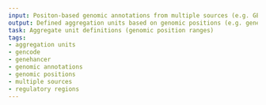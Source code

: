 ```yaml
---
input: Positon-based genomic annotations from multiple sources (e.g. GENCODE, GeneHancer)
output: Defined aggregation units based on genomic positions (e.g. genes, regulatory regions, etc.)
task: Aggregate unit definitions (genomic position ranges)
tags:
- aggregation units
- gencode
- genehancer
- genomic annotations
- genomic positions
- multiple sources
- regulatory regions
---
```

